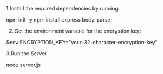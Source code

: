 1.Install the required dependencies by running:

npm init -y
npm install express body-parser

2. Set the environment variable for the encryption key:

$env:ENCRYPTION_KEY="your-32-character-encryption-key"

3.Run the Server

node server.js
